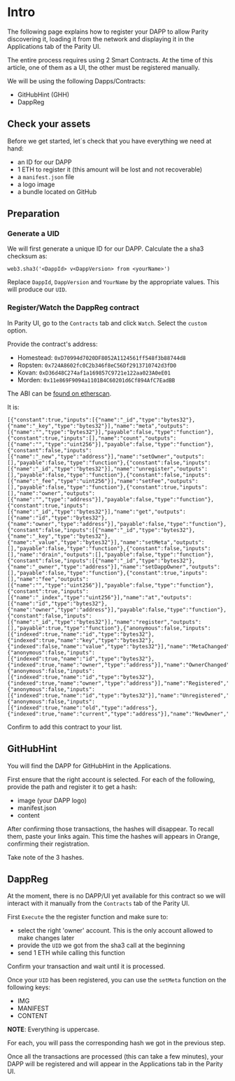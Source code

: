 # Intro

The following page explains how to register your DAPP to allow Parity discovering it, loading it from the network and displaying it in the Applications tab of the Parity UI.

The entire process requires using 2 Smart Contracts. At the time of this article, one of them as a UI, the other must be registered manually.

We will be using the following Dapps/Contracts:

 - GitHubHint (GHH)
 - DappReg

## Check your assets

Before we get started, let´s check that you have everything we need at hand:

 - an ID for our DAPP
 - 1 ETH to register it (this amount will be lost and not recoverable)
 - a `manifest.json` file
 - a logo image
 - a bundle located on GitHub


## Preparation

### Generate a UID

We will first generate a unique ID for our DAPP. Calculate the a sha3 checksum as:

    web3.sha3('<DappId> v<DappVersion> from <yourName>')

Replace `DappId`, `DappVersion` and `YourName` by the appropriate values.
This will produce our `UID`.

### Register/Watch the DappReg contract

In Parity UI, go to the `Contracts` tab and click `Watch`. Select the `custom` option.

Provide the contract's address:

 - Homestead: `0xD70994d7020DF8052A1124561ff548f3b88744d8`
 - Ropsten: `0x724A8602fc0C2b346f8eC56Df2913710742d3fD0`
 - Kovan: `0xD36d48C274af1a169857C9721e122aa023A0eE01`
 - Morden: `0x11e869F9094a1101B4C60201d6Cf894AfC7EadBB`

The ABI can be [found on etherscan](https://etherscan.io/address/0xD70994d7020DF8052A1124561ff548f3b88744d8#code).

It is:

    [{"constant":true,"inputs":[{"name":"_id","type":"bytes32"},{"name":"_key","type":"bytes32"}],"name":"meta","outputs":[{"name":"","type":"bytes32"}],"payable":false,"type":"function"},{"constant":true,"inputs":[],"name":"count","outputs":[{"name":"","type":"uint256"}],"payable":false,"type":"function"},{"constant":false,"inputs":[{"name":"_new","type":"address"}],"name":"setOwner","outputs":[],"payable":false,"type":"function"},{"constant":false,"inputs":[{"name":"_id","type":"bytes32"}],"name":"unregister","outputs":[],"payable":false,"type":"function"},{"constant":false,"inputs":[{"name":"_fee","type":"uint256"}],"name":"setFee","outputs":[],"payable":false,"type":"function"},{"constant":true,"inputs":[],"name":"owner","outputs":[{"name":"","type":"address"}],"payable":false,"type":"function"},{"constant":true,"inputs":[{"name":"_id","type":"bytes32"}],"name":"get","outputs":[{"name":"id","type":"bytes32"},{"name":"owner","type":"address"}],"payable":false,"type":"function"},{"constant":false,"inputs":[{"name":"_id","type":"bytes32"},{"name":"_key","type":"bytes32"},{"name":"_value","type":"bytes32"}],"name":"setMeta","outputs":[],"payable":false,"type":"function"},{"constant":false,"inputs":[],"name":"drain","outputs":[],"payable":false,"type":"function"},{"constant":false,"inputs":[{"name":"_id","type":"bytes32"},{"name":"_owner","type":"address"}],"name":"setDappOwner","outputs":[],"payable":false,"type":"function"},{"constant":true,"inputs":[],"name":"fee","outputs":[{"name":"","type":"uint256"}],"payable":false,"type":"function"},{"constant":true,"inputs":[{"name":"_index","type":"uint256"}],"name":"at","outputs":[{"name":"id","type":"bytes32"},{"name":"owner","type":"address"}],"payable":false,"type":"function"},{"constant":false,"inputs":[{"name":"_id","type":"bytes32"}],"name":"register","outputs":[],"payable":true,"type":"function"},{"anonymous":false,"inputs":[{"indexed":true,"name":"id","type":"bytes32"},{"indexed":true,"name":"key","type":"bytes32"},{"indexed":false,"name":"value","type":"bytes32"}],"name":"MetaChanged","type":"event"},{"anonymous":false,"inputs":[{"indexed":true,"name":"id","type":"bytes32"},{"indexed":true,"name":"owner","type":"address"}],"name":"OwnerChanged","type":"event"},{"anonymous":false,"inputs":[{"indexed":true,"name":"id","type":"bytes32"},{"indexed":true,"name":"owner","type":"address"}],"name":"Registered","type":"event"},{"anonymous":false,"inputs":[{"indexed":true,"name":"id","type":"bytes32"}],"name":"Unregistered","type":"event"},{"anonymous":false,"inputs":[{"indexed":true,"name":"old","type":"address"},{"indexed":true,"name":"current","type":"address"}],"name":"NewOwner","type":"event"}]

Confirm to add this contract to your list.


## GitHubHint

You will find the DAPP for GitHubHint in the Applications.

First ensure that the right account is selected. For each of the following, provide the path and register it to get a hash:

- image (your DAPP logo)
- manifest.json
- content

After confirming those transactions, the hashes will disappear. To recall them, paste your links again. This time the hashes will appears in Orange, confirming their registration.

Take note of the 3 hashes.

## DappReg

At the moment, there is no DAPP/UI yet available for this contract so we will interact with it manually from the `Contracts` tab of the Parity UI.

First `Execute` the the register function and make sure to:

- select the right 'owner' account. This is the only account allowed to make changes later
- provide the `UID` we got from the sha3 call at the beginning
- send 1 ETH while calling this function

Confirm your transaction and wait until it is processed.

Once your `UID` has been registered, you can use the `setMeta` function on the following keys:

- IMG
- MANIFEST
- CONTENT

**NOTE**: Everything is uppercase.

For each, you will pass the corresponding hash we got in the previous step.

Once all the transactions are processed (this can take a few minutes), your DAPP will be registered and will appear in the Applications tab in the Parity UI.

